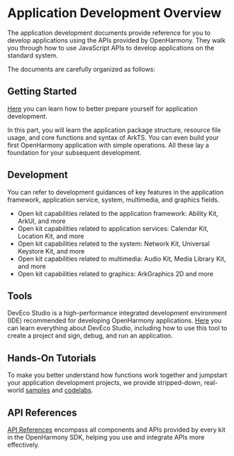 # Application Development Overview

The application development documents provide reference for you to develop applications using the APIs provided by OpenHarmony. They walk you through how to use JavaScript APIs to develop applications on the standard system.

The documents are carefully organized as follows:

## Getting Started

[Here](quick-start/start-overview.md) you can learn how to better prepare yourself for application development.

In this part, you will learn the application package structure, resource file usage, and core functions and syntax of ArkTS. You can even build your first OpenHarmony application with simple operations. All these lay a foundation for your subsequent development.

## Development

You can refer to development guidances of key features in the application framework, application service, system, multimedia, and graphics fields.


- Open kit capabilities related to the application framework: Ability Kit, ArkUI, and more
- Open kit capabilities related to application services: Calendar Kit, Location Kit, and more
- Open kit capabilities related to the system: Network Kit, Universal Keystore Kit, and more
- Open kit capabilities related to multimedia: Audio Kit, Media Library Kit, and more
- Open kit capabilities related to graphics: ArkGraphics 2D and more


## Tools

DevEco Studio is a high-performance integrated development environment (IDE) recommended for developing OpenHarmony applications.
[Here](https://developer.huawei.com/consumer/en/doc/harmonyos-guides/ide-tools-overview) you can learn everything about DevEco Studio, including how to use this tool to create a project and sign, debug, and run an application.

## Hands-On Tutorials

To make you better understand how functions work together and jumpstart your application development projects, we provide stripped-down, real-world [samples](https://gitcode.com/openharmony/applications_app_samples/blob/master/README.md) and [codelabs](https://gitcode.com/openharmony/codelabs/blob/master/README.md).

## API References

[API References](reference/development-intro-api.md) encompass all components and APIs provided by every kit in the OpenHarmony SDK, helping you use and integrate APIs more effectively.
